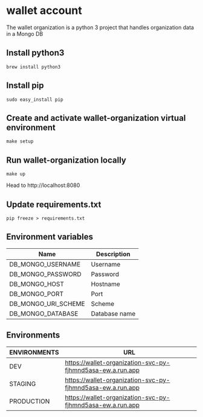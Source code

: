 # wallet account 

The wallet organization is a python 3 project that handles organization data in a Mongo DB 

## Install python3
```
brew install python3
```
## Install pip
```
sudo easy_install pip
```
## Create and activate wallet-organization virtual environment
```
make setup
```
## Run wallet-organization locally
```
make up
```
Head to http://localhost:8080

## Update requirements.txt
```
pip freeze > requirements.txt
```

## Environment variables

|                Name | Description   |
|-------------------- |---------------|
| DB_MONGO_USERNAME   | Username      |
| DB_MONGO_PASSWORD   | Password      |
| DB_MONGO_HOST       | Hostname      |
| DB_MONGO_PORT       | Port          |
| DB_MONGO_URI_SCHEME | Scheme        |
| DB_MONGO_DATABASE   | Database name |


## Environments
| ENVIRONMENTS | URL                                                        |
|--------------|------------------------------------------------------------|
| DEV          | https://wallet-organization-svc-py-fjhmnd5asa-ew.a.run.app |
| STAGING      | https://wallet-organization-svc-py-fjhmnd5asa-ew.a.run.app |
| PRODUCTION   | https://wallet-organization-svc-py-fjhmnd5asa-ew.a.run.app |
